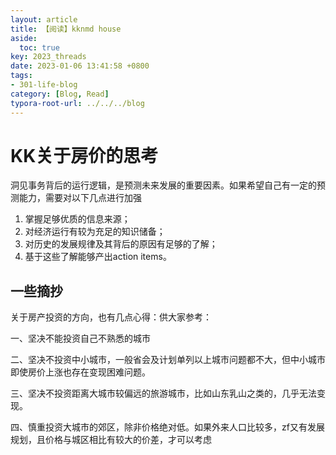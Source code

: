 ```yaml
---
layout: article
title: 【阅读】kknmd house
aside:
  toc: true
key: 2023_threads
date: 2023-01-06 13:41:58 +0800
tags:
- 301-life-blog
category: [Blog, Read] 
typora-root-url: ../../../blog
---
```


# KK关于房价的思考

洞见事务背后的运行逻辑，是预测未来发展的重要因素。如果希望自己有一定的预测能力，需要对以下几点进行加强

1. 掌握足够优质的信息来源；
2. 对经济运行有较为充足的知识储备；
3. 对历史的发展规律及其背后的原因有足够的了解；
4. 基于这些了解能够产出action items。



## 一些摘抄

关于房产投资的方向，也有几点心得：供大家参考： 

一、坚决不能投资自己不熟悉的城市 

二、坚决不投资中小城市，一般省会及计划单列以上城市问题都不大，但中小城市即使房价上涨也存在变现困难问题。 

三、坚决不投资距离大城市较偏远的旅游城市，比如山东乳山之类的，几乎无法变现。 

四、慎重投资大城市的郊区，除非价格绝对低。如果外来人口比较多，zf又有发展规划，且价格与城区相比有较大的价差，才可以考虑  
